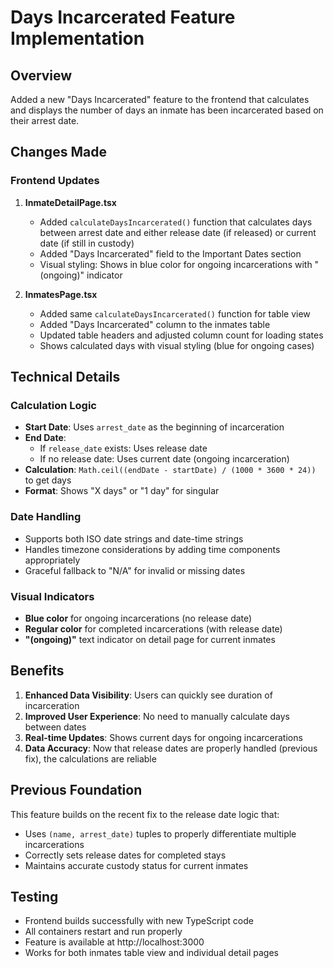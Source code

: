 # Days Incarcerated Feature Implementation

## Overview
Added a new "Days Incarcerated" feature to the frontend that calculates and displays the number of days an inmate has been incarcerated based on their arrest date.

## Changes Made

### Frontend Updates
1. **InmateDetailPage.tsx**
   - Added `calculateDaysIncarcerated()` function that calculates days between arrest date and either release date (if released) or current date (if still in custody)
   - Added "Days Incarcerated" field to the Important Dates section
   - Visual styling: Shows in blue color for ongoing incarcerations with "(ongoing)" indicator

2. **InmatesPage.tsx** 
   - Added same `calculateDaysIncarcerated()` function for table view
   - Added "Days Incarcerated" column to the inmates table
   - Updated table headers and adjusted column count for loading states
   - Shows calculated days with visual styling (blue for ongoing cases)

## Technical Details

### Calculation Logic
- **Start Date**: Uses `arrest_date` as the beginning of incarceration
- **End Date**: 
  - If `release_date` exists: Uses release date
  - If no release date: Uses current date (ongoing incarceration)
- **Calculation**: `Math.ceil((endDate - startDate) / (1000 * 3600 * 24))` to get days
- **Format**: Shows "X days" or "1 day" for singular

### Date Handling
- Supports both ISO date strings and date-time strings
- Handles timezone considerations by adding time components appropriately
- Graceful fallback to "N/A" for invalid or missing dates

### Visual Indicators
- **Blue color** for ongoing incarcerations (no release date)
- **Regular color** for completed incarcerations (with release date)
- **"(ongoing)"** text indicator on detail page for current inmates

## Benefits
1. **Enhanced Data Visibility**: Users can quickly see duration of incarceration
2. **Improved User Experience**: No need to manually calculate days between dates
3. **Real-time Updates**: Shows current days for ongoing incarcerations
4. **Data Accuracy**: Now that release dates are properly handled (previous fix), the calculations are reliable

## Previous Foundation
This feature builds on the recent fix to the release date logic that:
- Uses `(name, arrest_date)` tuples to properly differentiate multiple incarcerations
- Correctly sets release dates for completed stays
- Maintains accurate custody status for current inmates

## Testing
- Frontend builds successfully with new TypeScript code
- All containers restart and run properly
- Feature is available at http://localhost:3000
- Works for both inmates table view and individual detail pages
